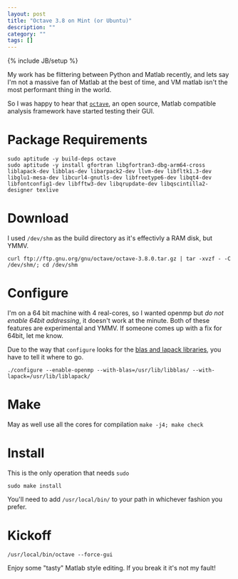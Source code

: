```yaml
---
layout: post
title: "Octave 3.8 on Mint (or Ubuntu)"
description: ""
category: ""
tags: []
---
```

{% include JB/setup %}

My work has be flittering between Python and Matlab recently, and lets say I'm not a massive fan of Matlab at the best of time, and VM matlab isn't the most performant thing in the world.

So I was happy to hear that [`octave`](http://www.gnu.org/software/octave/index.html), an open source, Matlab compatible analysis framework have started testing their GUI.

# Package Requirements
~~~ shell
sudo aptitude -y build-deps octave
sudo aptitude -y install gfortran libgfortran3-dbg-arm64-cross liblapack-dev libblas-dev libarpack2-dev llvm-dev libfltk1.3-dev libglu1-mesa-dev libcurl4-gnutls-dev libfreetype6-dev libqt4-dev libfontconfig1-dev libfftw3-dev libqrupdate-dev libqscintilla2-designer texlive
~~~

# Download
I used `/dev/shm` as the build directory as it's effectivly a RAM disk, but YMMV.

`curl ftp://ftp.gnu.org/gnu/octave/octave-3.8.0.tar.gz | tar -xvzf - -C /dev/shm/; cd /dev/shm`

# Configure

I'm on a 64 bit machine with 4 real-cores, so I wanted openmp but *do not enable 64bit addressing*, it doesn't work at the minute. Both of these features are experimental and YMMV. If someone  comes up with a fix for 64bit, let me know.

Due to the way that `configure` looks for the [blas and lapack libraries](http://stackoverflow.com/questions/16363157/install-octave-no-root-missing-blas-and-lapack), you have to tell it where to go. 

`./configure --enable-openmp --with-blas=/usr/lib/libblas/ --with-lapack=/usr/lib/liblapack/`

# Make
May as well use all the cores for compilation
`make -j4; make check`

# Install
This is the only operation that needs `sudo`

`sudo make install`

You'll need to add `/usr/local/bin/` to your path in whichever fashion you prefer. 

# Kickoff 

`/usr/local/bin/octave --force-gui`

Enjoy some "tasty" Matlab style editing. If you break it it's not my fault!



